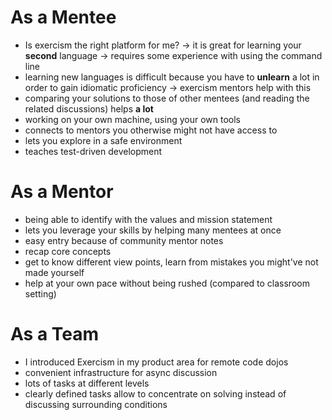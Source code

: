 # As a Mentee

- Is exercism the right platform for me?
  -> it is great for learning your **second** language
  -> requires some experience with using the command line
- learning new languages is difficult because you have to **unlearn** a lot in order to gain idiomatic proficiency
  -> exercism mentors help with this
- comparing your solutions to those of other mentees (and reading the related discussions) helps **a lot**
- working on your own machine, using your own tools
- connects to mentors you otherwise might not have access to
- lets you explore in a safe environment
- teaches test-driven development

# As a Mentor

- being able to identify with the values and mission statement
- lets you leverage your skills by helping many mentees at once
- easy entry because of community mentor notes
- recap core concepts
- get to know different view points, learn from mistakes you might've not made yourself
- help at your own pace without being rushed (compared to classroom setting)

# As a Team

- I introduced Exercism in my product area for remote code dojos
- convenient infrastructure for async discussion
- lots of tasks at different levels
- clearly defined tasks allow to concentrate on solving instead of discussing surrounding conditions
